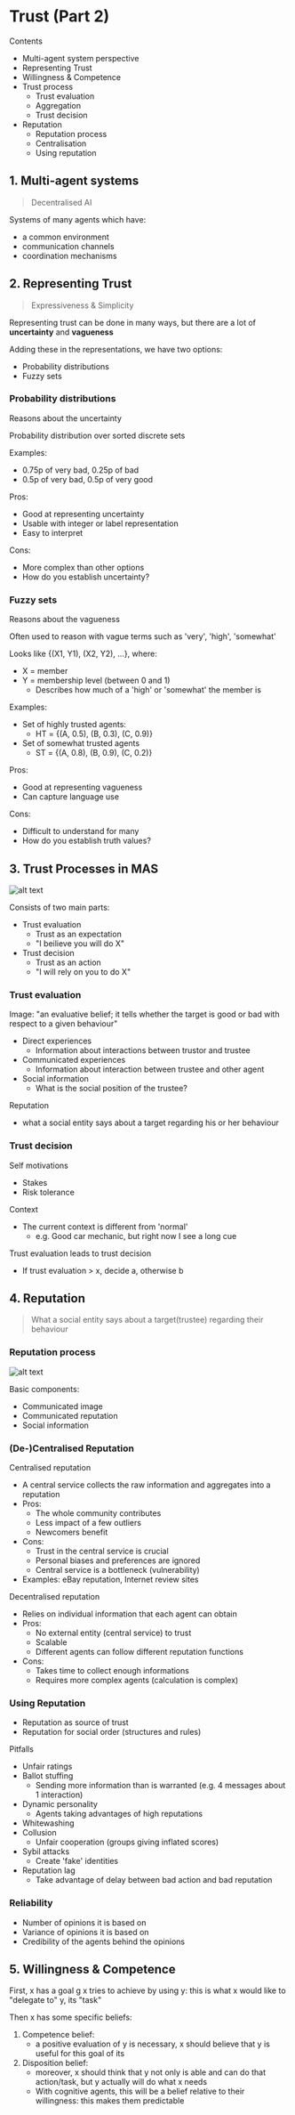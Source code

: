 # Trust (Part 2)

Contents
- Multi-agent system perspective
- Representing Trust
- Willingness & Competence
- Trust process
    - Trust evaluation
    - Aggregation
    - Trust decision
- Reputation
    - Reputation process
    - Centralisation
    - Using reputation

## 1. Multi-agent systems
> Decentralised AI

Systems of many agents which have:
- a common environment
- communication channels
- coordination mechanisms

## 2. Representing Trust
> Expressiveness & Simplicity

Representing trust can be done in many ways, but there are a lot of **uncertainty** and **vagueness**

Adding these in the representations, we have two options:
- Probability distributions
- Fuzzy sets

### Probability distributions
Reasons about the uncertainty

Probability distribution over sorted discrete sets

Examples:
- 0.75p of very bad, 0.25p of bad
- 0.5p of very bad, 0.5p of very good

Pros:
- Good at representing uncertainty
- Usable with integer or label representation
- Easy to interpret

Cons:
- More complex than other options
- How do you establish uncertainty?

### Fuzzy sets
Reasons about the vagueness

Often used to reason with vague terms such as 'very', 'high', 'somewhat'

Looks like {(X1, Y1), (X2, Y2), ...}, where:
- X = member
- Y = membership level (between 0 and 1)
    - Describes how much of a 'high' or 'somewhat' the member is

Examples:
- Set of highly trusted agents:
    - HT = {(A, 0.5), (B, 0.3), (C, 0.9)}
- Set of somewhat trusted agents
    - ST = {(A, 0.8), (B, 0.9), (C, 0.2)}

Pros:
- Good at representing vagueness
- Can capture language use

Cons:
- Difficult to understand for many
- How do you establish truth values?


## 3. Trust Processes in MAS
![alt text](image-3.png)

Consists of two main parts:
- Trust evaluation
    - Trust as an expectation
    - "I beilieve you will do X"
- Trust decision
    - Trust as an action
    - "I will rely on you to do X"

### Trust evaluation
Image: "an evaluative belief; it tells whether the target is good or bad with respect to a given behaviour"
- Direct experiences
    - Information about interactions between trustor and trustee
- Communicated experiences
    - Information about interaction between trustee and other agent
- Social information
    - What is the social position of the trustee?

Reputation
- what a social entity says about a target regarding his or her behaviour

### Trust decision
Self motivations
- Stakes
- Risk tolerance

Context
- The current context is different from 'normal'
    - e.g. Good car mechanic, but right now I see a long cue

Trust evaluation leads to trust decision
- If trust evaluation > x, decide a, otherwise b


## 4. Reputation
> What a social entity says about a target(trustee) regarding their behaviour

### Reputation process
![alt text](image-4.png)

Basic components:
- Communicated image
- Communicated reputation
- Social information

### (De-)Centralised Reputation
Centralised reputation
- A central service collects the raw information and aggregates into a reputation
- Pros:
    - The whole community contributes
    - Less impact of a few outliers
    - Newcomers benefit
- Cons: 
    - Trust in the central service is crucial
    - Personal biases and preferences are ignored
    - Central service is a bottleneck (vulnerability)
- Examples: eBay reputation, Internet review sites

Decentralised reputation
- Relies on individual information that each agent can obtain
- Pros:
    - No external entity (central service) to trust
    - Scalable
    - Different agents can follow different reputation functions
- Cons:
    - Takes time to collect enough informations
    - Requires more complex agents (calculation is complex)

### Using Reputation
- Reputation as source of trust
- Reputation for social order (structures and rules)

Pitfalls
- Unfair ratings
- Ballot stuffing
    - Sending more information than is warranted (e.g. 4 messages about 1 interaction)
- Dynamic personality
    - Agents taking advantages of high reputations
- Whitewashing
- Collusion
    - Unfair cooperation (groups giving inflated scores)
- Sybil attacks
    - Create 'fake' identities
- Reputation lag
    - Take advantage of delay between bad action and bad reputation

### Reliability
- Number of opinions it is based on
- Variance of opinions it is based on
- Credibility of the agents behind the opinions


## 5. Willingness & Competence
First, x has a goal g x tries to achieve by using y: this is what x would like to "delegate to" y, its "task"

Then x has some specific beliefs:
1. Competence belief:
    - a positive evaluation of y is necessary, x should believe that y is useful for this goal of its
2. Disposition belief:
    - moreover, x should think that y not only is able and can do that action/task, but y actually will do what x needs
    - With cognitive agents, this will be a belief relative to their willingness: this makes them predictable